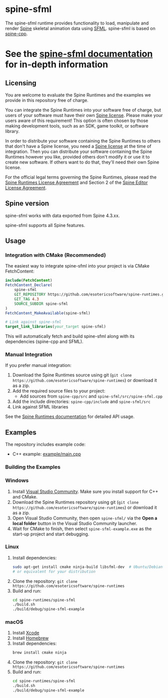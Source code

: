 # spine-sfml

The spine-sfml runtime provides functionality to load, manipulate and render [Spine](http://esotericsoftware.com) skeletal animation data using [SFML](https://www.sfml-dev.org/). spine-sfml is based on [spine-cpp](../spine-cpp).

# See the [spine-sfml documentation](http://esotericsoftware.com/spine-sfml) for in-depth information

## Licensing

You are welcome to evaluate the Spine Runtimes and the examples we provide in this repository free of charge.

You can integrate the Spine Runtimes into your software free of charge, but users of your software must have their own [Spine license](https://esotericsoftware.com/spine-purchase). Please make your users aware of this requirement! This option is often chosen by those making development tools, such as an SDK, game toolkit, or software library.

In order to distribute your software containing the Spine Runtimes to others that don't have a Spine license, you need a [Spine license](https://esotericsoftware.com/spine-purchase) at the time of integration. Then you can distribute your software containing the Spine Runtimes however you like, provided others don't modify it or use it to create new software. If others want to do that, they'll need their own Spine license.

For the official legal terms governing the Spine Runtimes, please read the [Spine Runtimes License Agreement](http://esotericsoftware.com/spine-runtimes-license) and Section 2 of the [Spine Editor License Agreement](http://esotericsoftware.com/spine-editor-license#s2).

## Spine version

spine-sfml works with data exported from Spine 4.3.xx.

spine-sfml supports all Spine features.

## Usage

### Integration with CMake (Recommended)

The easiest way to integrate spine-sfml into your project is via CMake FetchContent:

```cmake
include(FetchContent)
FetchContent_Declare(
    spine-sfml
    GIT_REPOSITORY https://github.com/esotericsoftware/spine-runtimes.git
    GIT_TAG 4.3
    SOURCE_SUBDIR spine-sfml
)
FetchContent_MakeAvailable(spine-sfml)

# Link against spine-sfml
target_link_libraries(your_target spine-sfml)
```

This will automatically fetch and build spine-sfml along with its dependencies (spine-cpp and SFML).

### Manual Integration

If you prefer manual integration:

1. Download the Spine Runtimes source using git (`git clone https://github.com/esotericsoftware/spine-runtimes`) or download it as a zip.
2. Add the required source files to your project:
   - Add sources from `spine-cpp/src` and `spine-sfml/src/spine-sfml.cpp`
3. Add the include directories: `spine-cpp/include` and `spine-sfml/src`
4. Link against SFML libraries

See the [Spine Runtimes documentation](http://esotericsoftware.com/spine-documentation#runtimes) for detailed API usage.

## Examples

The repository includes example code:
- C++ example: [example/main.cpp](example/main.cpp)

### Building the Examples

### Windows

1. Install [Visual Studio Community](https://visualstudio.microsoft.com/downloads/). Make sure you install support for C++ and CMake.
2. Download the Spine Runtimes repository using git (`git clone https://github.com/esotericsoftware/spine-runtimes`) or download it as a zip.
3. Open Visual Studio Community, then open `spine-sfml/` via the **Open a local folder** button in the Visual Studio Community launcher.
4. Wait for CMake to finish, then select `spine-sfml-example.exe` as the start-up project and start debugging.

### Linux

1. Install dependencies:
   ```bash
   sudo apt-get install cmake ninja-build libsfml-dev  # Ubuntu/Debian
   # or equivalent for your distribution
   ```
2. Clone the repository: `git clone https://github.com/esotericsoftware/spine-runtimes`
3. Build and run:
   ```bash
   cd spine-runtimes/spine-sfml
   ./build.sh
   ./build/debug/spine-sfml-example
   ```

### macOS

1. Install [Xcode](https://developer.apple.com/xcode/)
2. Install [Homebrew](http://brew.sh/)
3. Install dependencies:
   ```bash
   brew install cmake ninja
   ```
4. Clone the repository: `git clone https://github.com/esotericsoftware/spine-runtimes`
5. Build and run:
   ```bash
   cd spine-runtimes/spine-sfml
   ./build.sh
   ./build/debug/spine-sfml-example
   ```
